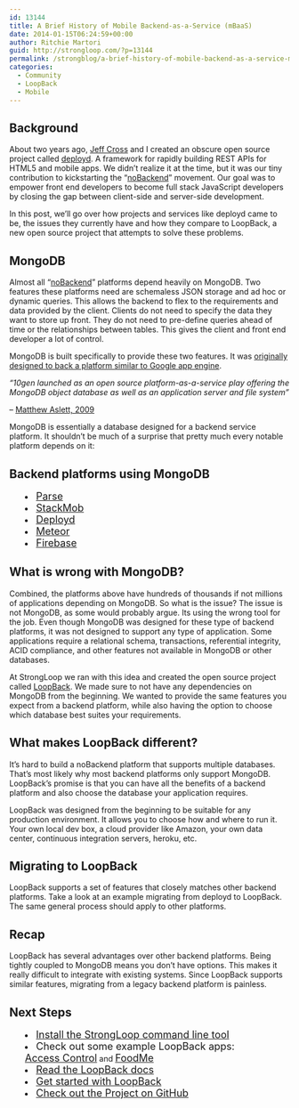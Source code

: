 ```yaml
---
id: 13144
title: A Brief History of Mobile Backend-as-a-Service (mBaaS)
date: 2014-01-15T06:24:59+00:00
author: Ritchie Martori
guid: http://strongloop.com/?p=13144
permalink: /strongblog/a-brief-history-of-mobile-backend-as-a-service-mbaas/
categories:
  - Community
  - LoopBack
  - Mobile
---
```

<h2 dir="ltr">
  <strong>Background</strong>
</h2>

About two years ago, [Jeff Cross](https://twitter.com/jeffbcross) and I created an obscure open source project called [deployd](https://github.com/deployd/deployd). A framework for rapidly building REST APIs for HTML5 and mobile apps. We didn’t realize it at the time, but it was our tiny contribution to kickstarting the “[noBackend](http://nobackend.org/)” movement. Our goal was to empower front end developers to become full stack JavaScript developers by closing the gap between client-side and server-side development.

<p dir="ltr">
  In this post, we’ll go over how projects and services like deployd came to be, the issues they currently have and how they compare to LoopBack, a new open source project that attempts to solve these problems.
</p>

<h2 dir="ltr">
  <strong>MongoDB</strong>
</h2>

<p dir="ltr">
  Almost all “<a href="http://nobackend.org/">noBackend</a>” platforms depend heavily on MongoDB. Two features these platforms need are schemaless JSON storage and ad hoc or dynamic queries. This allows the backend to flex to the requirements and data provided by the client. Clients do not need to specify the data they want to store up front. They do not need to pre-define queries ahead of time or the relationships between tables. This gives the client and front end developer a lot of control.
</p>

<p dir="ltr">
  MongoDB is built specifically to provide these two features. It was <a href="http://www.kchodorow.com/blog/2010/08/23/history-of-mongodb/">originally designed to back a platform similar to Google app engine</a>.
</p>

<p dir="ltr">
  <em>“10gen launched as an open source platform-as-a-service play offering the MongoDB object database as well as an application server and file system”</em>
</p>

<p dir="ltr">
  &#8211; <a href="http://blogs.the451group.com/opensource/2009/02/18/10gen-babble-mongodb-and-open-source-longevity/">Matthew Aslett, 2009</a>
</p>

<p dir="ltr">
  MongoDB is essentially a database designed for a backend service platform. It shouldn’t be much of a surprise that pretty much every notable platform depends on it:
</p>

<h2 dir="ltr">
  <strong>Backend platforms using MongoDB</strong>
</h2>

<li style="margin-left:2em;">
  <a style="font-size: 18px;" href="http://blog.parse.com/2013/03/07/techniques-for-warming-up-mongodb/">Parse</a>
</li>
<li style="margin-left:2em;">
  <a style="font-size: 18px;" href="http://support.stackmob.com/entries/23651576-do-you-use-MongoDB-">StackMob</a>
</li>
<li style="margin-left:2em;">
  <a style="font-size: 18px;" href="http://docs.deployd.com/docs/server/your-server.md">Deployd</a>
</li>
<li style="margin-left:2em;">
  <a style="font-size: 18px;" href="http://docs.meteor.com/#dataandsecurity">Meteor</a>
</li>
<li style="margin-left:2em;">
  <a style="font-size: 18px;" href="http://www.mongodb.org/about/production-deployments/">Firebase</a>
</li>

<h2 dir="ltr">
</h2>

<h2 dir="ltr">
  <strong>What is wrong with MongoDB?</strong>
</h2>

<p dir="ltr">
  Combined, the platforms above have hundreds of thousands if not millions of applications depending on MongoDB. So what is the issue? The issue is not MongoDB, as some would probably argue. Its using the wrong tool for the job. Even though MongoDB was designed for these type of backend platforms, it was not designed to support any type of application. Some applications require a relational schema, transactions, referential integrity, ACID compliance, and other features not available in MongoDB or other databases.
</p>

<p dir="ltr">
  At StrongLoop we ran with this idea and created the open source project called <a href="http://strongloop.com/mobile-application-development/loopback/">LoopBack</a>. We made sure to not have any dependencies on MongoDB from the beginning. We wanted to provide the same features you expect from a backend platform, while also having the option to choose which database best suites your requirements.
</p>

<h2 dir="ltr">
  <strong>What makes LoopBack different?</strong>
</h2>

<p dir="ltr">
  It’s hard to build a noBackend platform that supports multiple databases. That’s most likely why most backend platforms only support MongoDB. LoopBack’s promise is that you can have all the benefits of a backend platform and also choose the database your application requires.
</p>

<p dir="ltr">
  LoopBack was designed from the beginning to be suitable for any production environment. It allows you to choose how and where to run it. Your own local dev box, a cloud provider like Amazon, your own data center, continuous integration servers, heroku, etc.
</p>

<h2 dir="ltr">
  <strong>Migrating to LoopBack</strong>
</h2>

<p dir="ltr">
  LoopBack supports a set of features that closely matches other backend platforms. Take a look at an example migrating from deployd to LoopBack. The same general process should apply to other platforms.
</p>

<h2 dir="ltr">
  <strong>Recap</strong>
</h2>

<p dir="ltr">
  LoopBack has several advantages over other backend platforms. Being tightly coupled to MongoDB means you don’t have options. This makes it really difficult to integrate with existing systems. Since LoopBack supports similar features, migrating from a legacy backend platform is painless.
</p>

<h2 dir="ltr">
  <strong>Next Steps</strong>
</h2>

<li style="margin-left:2em;">
  <a style="font-size: 18px;" href="http://strongloop.com/strongblog/npm-install-g-strong-cli-announcing-a-new-distribution-model/">Install the StrongLoop command line tool</a>
</li>
<li style="margin-left:2em;">
  <span style="font-size: 18px;">Check out some example LoopBack apps: </span><br /> <a style="font-size: 18px;" href="https://github.com/strongloop/loopback-example-access-control">Access Control</a> and <a style="font-size: 18px;" href="https://github.com/ritch/loopback-foodme">FoodMe</a>
</li>
<li style="margin-left:2em;">
  <a style="font-size: 18px;" href="http://docs.strongloop.com/display/DOC/LoopBack">Read the LoopBack docs</a>
</li>
<li style="margin-left:2em;">
  <a style="font-size: 18px;" href="http://docs.strongloop.com/display/DOC/Getting+started">Get started with LoopBack</a>
</li>
<li style="margin-left:2em;">
  <a style="font-size: 18px;" href="https://github.com/strongloop/loopback">Check out the Project on GitHub</a>
</li>